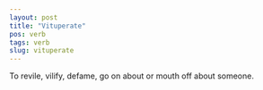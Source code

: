 ```yaml
---
layout: post
title: "Vituperate"
pos: verb
tags: verb
slug: vituperate
---
```

To revile, vilify, defame, go on about or mouth off about someone.
